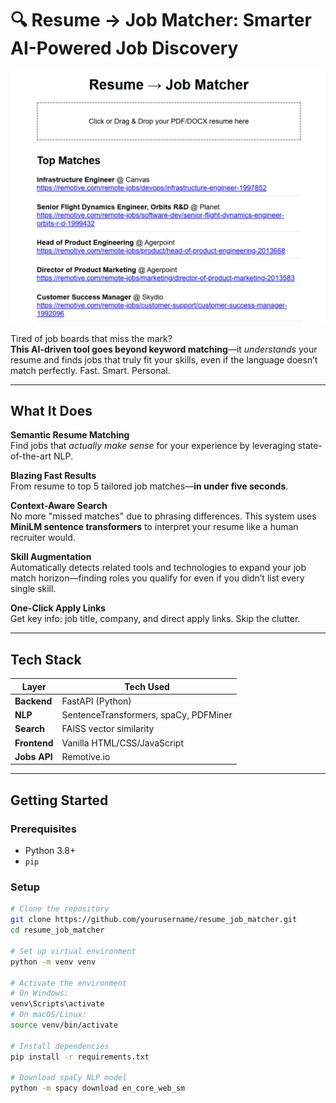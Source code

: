 # 🔍 Resume → Job Matcher: Smarter AI-Powered Job Discovery  

![Resume Matcher Interface](media/screenshot.png)

Tired of job boards that miss the mark?  
**This AI-driven tool goes beyond keyword matching**—it *understands* your resume and finds jobs that truly fit your skills, even if the language doesn’t match perfectly. Fast. Smart. Personal.

---

##  What It Does

**Semantic Resume Matching**  
Find jobs that *actually make sense* for your experience by leveraging state-of-the-art NLP.  

**Blazing Fast Results**  
From resume to top 5 tailored job matches—**in under five seconds**.

**Context-Aware Search**  
No more "missed matches" due to phrasing differences. This system uses **MiniLM sentence transformers** to interpret your resume like a human recruiter would.

**Skill Augmentation**  
Automatically detects related tools and technologies to expand your job match horizon—finding roles you qualify for even if you didn’t list every single skill.

**One-Click Apply Links**  
Get key info: job title, company, and direct apply links. Skip the clutter.

---

## Tech Stack

| Layer       | Tech Used |
|-------------|-----------|
| **Backend** | FastAPI (Python) |
| **NLP**     | SentenceTransformers, spaCy, PDFMiner |
| **Search**  | FAISS vector similarity |
| **Frontend**| Vanilla HTML/CSS/JavaScript |
| **Jobs API**| Remotive.io |

---

##  Getting Started

###  Prerequisites

- Python 3.8+
- `pip`

###  Setup

```bash
# Clone the repository
git clone https://github.com/yourusername/resume_job_matcher.git
cd resume_job_matcher

# Set up virtual environment
python -m venv venv

# Activate the environment
# On Windows:
venv\Scripts\activate
# On macOS/Linux:
source venv/bin/activate

# Install dependencies
pip install -r requirements.txt

# Download spaCy NLP model
python -m spacy download en_core_web_sm
